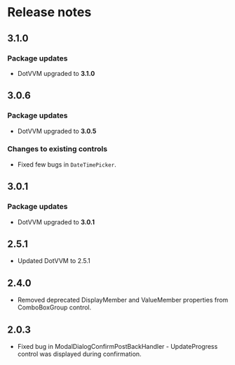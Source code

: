 # Release notes

## 3.1.0
### Package updates
- DotVVM upgraded to **3.1.0**

## 3.0.6
### Package updates
- DotVVM upgraded to **3.0.5**

### Changes to existing controls
- Fixed few bugs in `DateTimePicker`.

## 3.0.1
### Package updates
- DotVVM upgraded to **3.0.1**

## 2.5.1
* Updated DotVVM to 2.5.1

## 2.4.0
* Removed deprecated DisplayMember and ValueMember properties from ComboBoxGroup control.

## 2.0.3
* Fixed bug in ModalDialogConfirmPostBackHandler - UpdateProgress control was displayed during confirmation.
